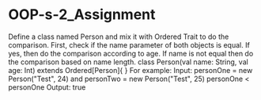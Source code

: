 # OOP-s-2_Assignment

Define a class named Person and mix it with Ordered Trait to do the comparison.
First, check if the name parameter of both objects is equal. If yes, then do the comparison according to age.
If name is not equal then do the comparison based on name length.
class Person(val name: String, val age: Int) extends Ordered[Person]{
}
For example:
Input: personOne = new Person("Test", 24) and personTwo = new Person("Test", 25)
personOne < personOne
Output: true
